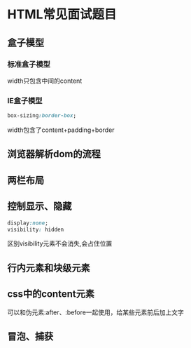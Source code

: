 # HTML常见面试题目
## 盒子模型
### 标准盒子模型
width只包含中间的content
### IE盒子模型
```css
box-sizing:border-box;
```
width包含了content+padding+border

## 浏览器解析dom的流程
## 两栏布局
## 控制显示、隐藏
```css
display:none;
visibility: hidden
```
区别visibility元素不会消失,会占住位置
## 行内元素和块级元素
## css中的content元素
可以和伪元素:after、:before一起使用，给某些元素前后加上文字
## 冒泡、捕获